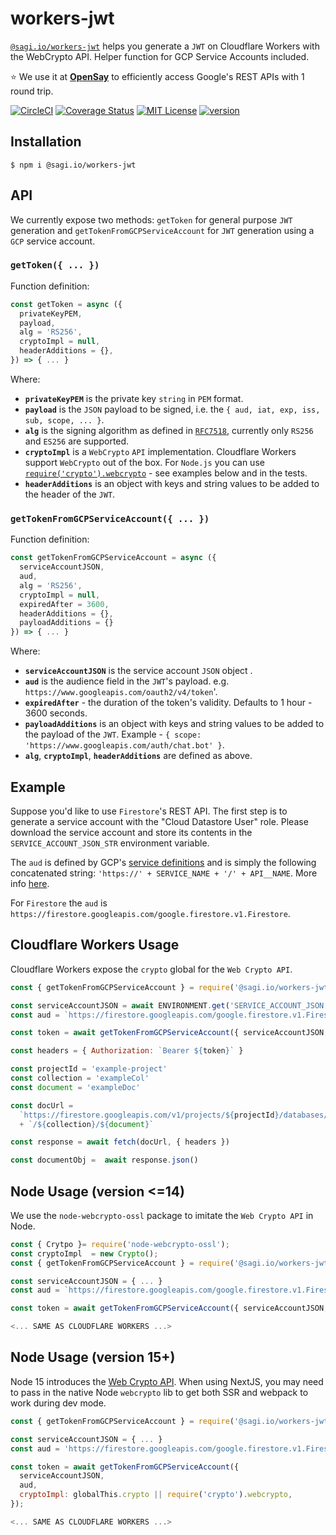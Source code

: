 # workers-jwt

[`@sagi.io/workers-jwt`](https://www.npmjs.com/package/@sagi.io/workers-jwt) helps you
generate a `JWT` on Cloudflare Workers with the WebCrypto API. Helper function for GCP Service Accounts included.

⭐ We use it at **[OpenSay](https://opensay.co/s=workers-jwt)** to efficiently access Google's REST APIs with 1 round trip.

[![CircleCI](https://circleci.com/gh/sagi/workers-jwt.svg?style=svg)](https://circleci.com/gh/sagi/workers-jwt)
[![Coverage Status](https://coveralls.io/repos/github/sagi/workers-jwt/badge.svg?branch=master)](https://coveralls.io/github/sagi/workers-jwt?branch=master)
[![MIT License](https://img.shields.io/npm/l/@sagi.io/workers-jwt.svg?style=flat-square)](http://opensource.org/licenses/MIT)
[![version](https://img.shields.io/npm/v/@sagi.io/workers-jwt.svg?style=flat-square)](http://npm.im/@sagi.io/workers-jwt)

## Installation

~~~
$ npm i @sagi.io/workers-jwt
~~~

## API

We currently expose two methods: `getToken` for general purpose `JWT` generation
and `getTokenFromGCPServiceAccount` for `JWT` generation using a `GCP` service account.

### **`getToken({ ... })`**

Function definition:

```js
const getToken = async ({
  privateKeyPEM,
  payload,
  alg = 'RS256',
  cryptoImpl = null,
  headerAdditions = {},
}) => { ... }
```

Where:

  - **`privateKeyPEM`** is the private key `string` in `PEM` format.
  - **`payload`** is the `JSON` payload to be signed, i.e. the `{ aud, iat, exp, iss, sub, scope, ... }`.
  - **`alg`** is the signing algorithm as defined in [`RFC7518`](https://tools.ietf.org/html/rfc7518#section-3.1), currently only `RS256` and `ES256` are supported.
  - **`cryptoImpl`** is a `WebCrypto` `API` implementation. Cloudflare Workers support `WebCrypto` out of the box. For `Node.js` you can use [`require('crypto').webcrypto`](https://github.com/PeculiarVentures/node-webcrypto-ossl) - see examples below and in the tests.
  - **`headerAdditions`** is an object with keys and string values to be added to the header of the `JWT`.

### **`getTokenFromGCPServiceAccount({ ... })`**

Function definition:

```js
const getTokenFromGCPServiceAccount = async ({
  serviceAccountJSON,
  aud,
  alg = 'RS256',
  cryptoImpl = null,
  expiredAfter = 3600,
  headerAdditions = {},
  payloadAdditions = {}
}) => { ... }
```

Where:

  - **`serviceAccountJSON`** is the service account `JSON` object .
  - **`aud`** is the audience field in the `JWT`'s payload. e.g. `https://www.googleapis.com/oauth2/v4/token`'.
  - **`expiredAfter`** - the duration of the token's validity. Defaults to 1 hour - 3600 seconds.
  - **`payloadAdditions`** is an object with keys and string values to be added to the payload of the `JWT`. Example - `{ scope: 'https://www.googleapis.com/auth/chat.bot' }`.
  - **`alg`**, **`cryptoImpl`**, **`headerAdditions`** are defined as above.


## Example

Suppose you'd like to use `Firestore`'s REST API. The first step is to generate
a service account with the "Cloud Datastore User" role. Please download the
service account and store its contents in the `SERVICE_ACCOUNT_JSON_STR` environment
variable.

The `aud` is defined by GCP's [service definitions](https://github.com/googleapis/googleapis/tree/master/google)
and is simply the following concatenated string: `'https://' + SERVICE_NAME + '/' + API__NAME`.
More info [here](https://developers.google.com/identity/protocols/OAuth2ServiceAccount#jwt-auth).

For `Firestore` the `aud` is `https://firestore.googleapis.com/google.firestore.v1.Firestore`.

## Cloudflare Workers Usage

Cloudflare Workers expose the `crypto` global for the `Web Crypto API`.

~~~js
const { getTokenFromGCPServiceAccount } = require('@sagi.io/workers-jwt')

const serviceAccountJSON = await ENVIRONMENT.get('SERVICE_ACCOUNT_JSON','json')
const aud = `https://firestore.googleapis.com/google.firestore.v1.Firestore`

const token = await getTokenFromGCPServiceAccount({ serviceAccountJSON, aud} )

const headers = { Authorization: `Bearer ${token}` }

const projectId = 'example-project'
const collection = 'exampleCol'
const document = 'exampleDoc'

const docUrl =
  `https://firestore.googleapis.com/v1/projects/${projectId}/databases/(default)/documents`
  + `/${collection}/${document}`

const response = await fetch(docUrl, { headers })

const documentObj =  await response.json()
~~~

## Node Usage (version <=14)

We use the `node-webcrypto-ossl` package to imitate the `Web Crypto API` in Node.

~~~js
const { Crytpo }= require('node-webcrypto-ossl');
const cryptoImpl  = new Crypto();
const { getTokenFromGCPServiceAccount } = require('@sagi.io/workers-jwt')

const serviceAccountJSON = { ... }
const aud = `https://firestore.googleapis.com/google.firestore.v1.Firestore`

const token = await getTokenFromGCPServiceAccount({ serviceAccountJSON, aud, cryptoImpl } )

<... SAME AS CLOUDFLARE WORKERS ...>
~~~


## Node Usage (version 15+)

Node 15 introduces the [Web Crypto API](https://nodejs.org/api/webcrypto.html).  When using NextJS, you may need to pass in the native Node `webcrypto` lib to get both SSR and webpack to work during dev mode.

~~~js
const { getTokenFromGCPServiceAccount } = require('@sagi.io/workers-jwt')

const serviceAccountJSON = { ... }
const aud = 'https://firestore.googleapis.com/google.firestore.v1.Firestore';

const token = await getTokenFromGCPServiceAccount({
  serviceAccountJSON,
  aud,
  cryptoImpl: globalThis.crypto || require('crypto').webcrypto,
});

<... SAME AS CLOUDFLARE WORKERS ...>
~~~
